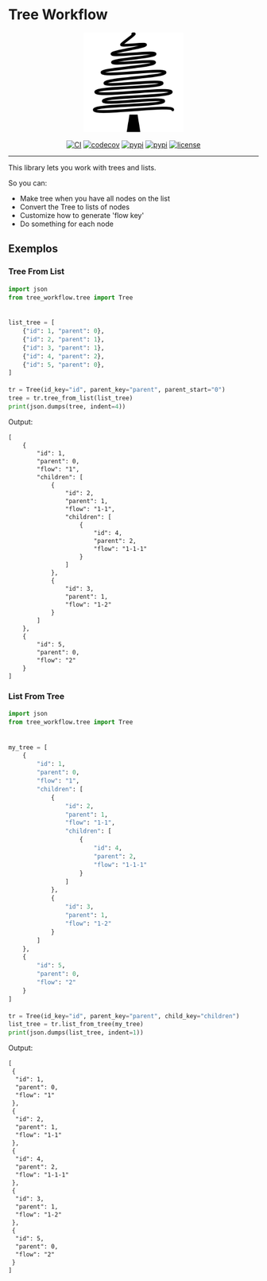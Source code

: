 # Tree Workflow

<p align="center">
    <img src="./assets/logo.png" width='200'/>
</p>

<center>

[![CI](https://github.com/scjorge/tree-workflow/workflows/CI/badge.svg?event=push)](https://github.com/scjorge/tree-workflow/actions)
[![codecov](https://codecov.io/gh/scjorge/tree-workflow/branch/master/graph/badge.svg?token=0HF8XRJDV1)](https://codecov.io/gh/scjorge/tree-workflow)
[![pypi](https://img.shields.io/pypi/v/tree-workflow)](https://pypi.org/project/tree-workflow/)
[![pypi](https://img.shields.io/pypi/pyversions/tree-workflow)](https://pypi.org/project/tree-workflow/)
[![license](https://img.shields.io/pypi/l/tree-workflow)](https://github.com/scjorge/pydantic_br/blob/master/LICENSE)
</center>

---

This library lets you work with trees and lists.

So you can:

- Make tree when you have all nodes on the list
- Convert the Tree to lists of nodes
- Customize how to generate 'flow key'
- Do something for each node


## Exemplos

### Tree From List 

```python
import json
from tree_workflow.tree import Tree


list_tree = [
    {"id": 1, "parent": 0},
    {"id": 2, "parent": 1},
    {"id": 3, "parent": 1},
    {"id": 4, "parent": 2},
    {"id": 5, "parent": 0},
]

tr = Tree(id_key="id", parent_key="parent", parent_start="0")
tree = tr.tree_from_list(list_tree)
print(json.dumps(tree, indent=4))
```

Output:

```
[
    {
        "id": 1,
        "parent": 0,
        "flow": "1",
        "children": [
            {
                "id": 2,
                "parent": 1,
                "flow": "1-1",
                "children": [
                    {
                        "id": 4,
                        "parent": 2,
                        "flow": "1-1-1"
                    }
                ]
            },
            {
                "id": 3,
                "parent": 1,
                "flow": "1-2"
            }
        ]
    },
    {
        "id": 5,
        "parent": 0,
        "flow": "2"
    }
]
```

### List From Tree

```python
import json
from tree_workflow.tree import Tree


my_tree = [
    {
        "id": 1,
        "parent": 0,
        "flow": "1",
        "children": [
            {
                "id": 2,
                "parent": 1,
                "flow": "1-1",
                "children": [
                    {
                        "id": 4,
                        "parent": 2,
                        "flow": "1-1-1"
                    }
                ]
            },
            {
                "id": 3,
                "parent": 1,
                "flow": "1-2"
            }
        ]
    },
    {
        "id": 5,
        "parent": 0,
        "flow": "2"
    }
]

tr = Tree(id_key="id", parent_key="parent", child_key="children")
list_tree = tr.list_from_tree(my_tree)
print(json.dumps(list_tree, indent=1))
```

Output:

```
[
 {
  "id": 1,
  "parent": 0,
  "flow": "1"
 },
 {
  "id": 2,
  "parent": 1,
  "flow": "1-1"
 },
 {
  "id": 4,
  "parent": 2,
  "flow": "1-1-1"
 },
 {
  "id": 3,
  "parent": 1,
  "flow": "1-2"
 },
 {
  "id": 5,
  "parent": 0,
  "flow": "2"
 }
]
```